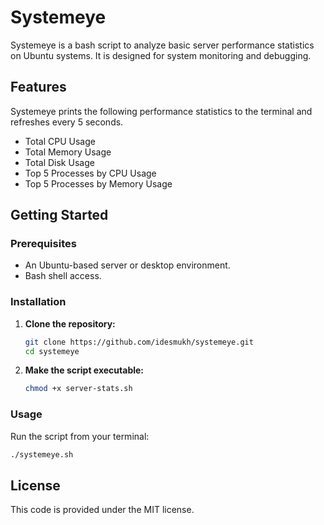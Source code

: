 # Systemeye

Systemeye is a bash script to analyze basic server performance statistics on Ubuntu systems. It is designed for system monitoring and debugging.

## Features

Systemeye prints the following performance statistics to the terminal and refreshes every 5 seconds.
- Total CPU Usage
- Total Memory Usage
- Total Disk Usage
- Top 5 Processes by CPU Usage
- Top 5 Processes by Memory Usage

## Getting Started

### Prerequisites

- An Ubuntu-based server or desktop environment.
- Bash shell access.

### Installation

1.  **Clone the repository:**
    ```bash
    git clone https://github.com/idesmukh/systemeye.git
    cd systemeye
    ```

2.  **Make the script executable:**
    ```bash
    chmod +x server-stats.sh
    ```

### Usage

Run the script from your terminal:

```bash
./systemeye.sh
```

## License

This code is provided under the MIT license.
